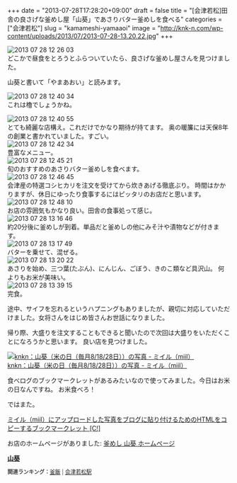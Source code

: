 +++
date = "2013-07-28T17:28:20+09:00"
draft = false
title = "[会津若松]田舎の良さげな釜めし屋「山葵」であさりバター釜めしを食べる"
categories = ["会津若松"]
slug = "kamameshi-yamaaoi"
image = "http://knk-n.com/wp-content/uploads/2013/07/2013-07-28-13.20.22.jpg"
+++

<div class="center"><img alt="2013 07 28 12 26 03" src="http://knk-n.com/images/2013/07/2013-07-28-12.26.03.jpg" title="2013-07-28 12.26.03.jpg" border="0" width="" height="" /></div>
どこかで昼食をとろうとふらついていたら、良さげな釜めし屋さんを見つけました。

山葵と書いて「やまあおい」と読みます。<!--more--><div class="center"><img alt="2013 07 28 12 40 34" src="http://knk-n.com/images/2013/07/2013-07-28-12.40.34.jpg" title="2013-07-28 12.40.34.jpg" border="0" width="" height="" /></div>
これは櫓でしょうかね。

<div class="center"><img alt="2013 07 28 12 40 55" src="http://knk-n.com/images/2013/07/2013-07-28-12.40.55.jpg" title="2013-07-28 12.40.55.jpg" border="0" width="" height="" /></div>
とても綺麗な店構え。これだけでかなり期待が持てます。
奥の暖簾には天保8年の創業と書かれていました。すごい。

<div class="center"><img alt="2013 07 28 12 42 34" src="http://knk-n.com/images/2013/07/2013-07-28-12.42.34.jpg" title="2013-07-28 12.42.34.jpg" border="0" width="" height="" /></div>
豊富なメニュー。

<div class="center"><img alt="2013 07 28 12 45 21" src="http://knk-n.com/images/2013/07/2013-07-28-12.45.21.jpg" title="2013-07-28 12.45.21.jpg" border="0" width="" height="" /></div>
旬のおすすめのあさりバター釜めしを食べます。

<div class="center"><img alt="2013 07 28 12 46 45" src="http://knk-n.com/images/2013/07/2013-07-28-12.46.45.jpg" title="2013-07-28 12.46.45.jpg" border="0" width="" height="" /></div>
会津産の特選コシヒカリを注文を受けてから炊きあげる徹底ぶり。
時間はかかりますが、休日にゆったり食事するにはピッタリのお店だと思います。

<div class="center"><img alt="2013 07 28 12 48 10" src="http://knk-n.com/images/2013/07/2013-07-28-12.48.10.jpg" title="2013-07-28 12.48.10.jpg" border="0" width="" height="" /></div>
お店の雰囲気もかなり良い。田舎の食事処って感じ。

<div class="center"><img alt="2013 07 28 13 16 46" src="http://knk-n.com/images/2013/07/2013-07-28-13.16.46.jpg" title="2013-07-28 13.16.46.jpg" border="0" width="" height="" /></div>
約20分後に釜めしが到着。単品だと釜めしの他にみそ汁や漬物などが付きます。

<div class="center"><img alt="2013 07 28 13 17 49" src="http://knk-n.com/images/2013/07/2013-07-28-13.17.49.jpg" title="2013-07-28 13.17.49.jpg" border="0" width="" height="" /></div>
バターを乗せて、混ぜる。

<div class="center"><img src="http://knk-n.com/images/2013/07/2013-07-28-13.20.22.jpg" alt="2013 07 28 13 20 22" title="2013-07-28 13.20.22.jpg" border="0" width="" height="" /></div>
あさりを始め、三つ葉(たぶん)、にんじん、ごぼう、きのこ類など具沢山。
何よりもお米が美味い。

<div class="center"><img src="http://knk-n.com/images/2013/07/2013-07-28-13.39.15.jpg" alt="2013 07 28 13 39 15" title="2013-07-28 13.39.15.jpg" border="0" width="" height="" /></div>
完食。


途中、サイフを忘れるというハプニングもありましたが、親切に対応していただけました。女将さんをはじめ皆さんお世話になりました。

帰り際、大盛りを注文することもできると聞いたので次回は大盛りをいただくことになろうかと思います。
良い店を見つけました。

<a href="http://miil.me/p/18mlo" target="_blank" title="knkn：山葵（米の日（毎月8/18/28日））の写真 - ミイル（miil）"><img src="http://miil.me/p/18mlo.jpeg?size=480" alt="knkn：山葵（米の日（毎月8/18/28日））の写真 - ミイル（miil）" /></a><br /><a href="http://miil.me/p/18mlo" target="_blank">knkn：山葵（米の日（毎月8/18/28日））の写真 - ミイル（miil）</a>

食べログのブックマークレットがあるみたいなので使ってみました。今日はお米の日なんですね。
お米食べろ！

ではまた。

<p><a  class="external" href="http://creazy.net/2012/12/copy_miil_tag_bookmarklet.html" target="_blank">ミイル（miil）にアップロードした写真をブログに貼り付けるためのHTMLをコピーするブックマークレット [C!]</a></p>

<p>お店のホームページがありました: <a  class="external" href="http://www.the-timely.com/yamaaoi/" target="_blank">釜めし 山葵 ホームページ</a></p>

<div><strong><a href="http://tabelog.com/fukushima/A0705/A070501/7000838/" target="_blank">山葵</a></strong><br><script src="http://tabelog.com/badge/google_badge?rcd=7000838" type="text/javascript" charset="utf-8"></script></div><p style="color:#444444; font-size:12px;"><strong>関連ランキング：</strong><a href="http://tabelog.com/RC019909/">釜飯</a> | <a href="http://tabelog.com/fukushima/A0705/A070501/R42/">会津若松駅</a></p>
